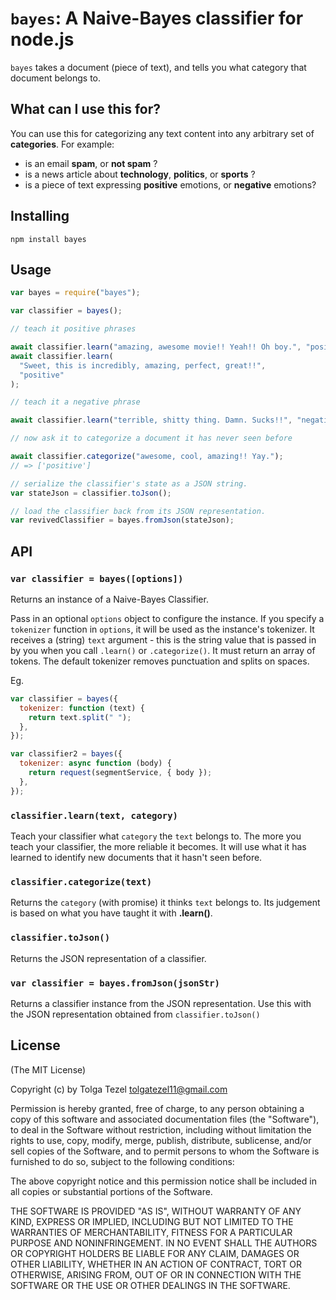 # `bayes`: A Naive-Bayes classifier for node.js

`bayes` takes a document (piece of text), and tells you what category that document belongs to.

## What can I use this for?

You can use this for categorizing any text content into any arbitrary set of **categories**. For example:

- is an email **spam**, or **not spam** ?
- is a news article about **technology**, **politics**, or **sports** ?
- is a piece of text expressing **positive** emotions, or **negative** emotions?

## Installing

```
npm install bayes
```

## Usage

```javascript
var bayes = require("bayes");

var classifier = bayes();

// teach it positive phrases

await classifier.learn("amazing, awesome movie!! Yeah!! Oh boy.", "positive");
await classifier.learn(
  "Sweet, this is incredibly, amazing, perfect, great!!",
  "positive"
);

// teach it a negative phrase

await classifier.learn("terrible, shitty thing. Damn. Sucks!!", "negative");

// now ask it to categorize a document it has never seen before

await classifier.categorize("awesome, cool, amazing!! Yay.");
// => ['positive']

// serialize the classifier's state as a JSON string.
var stateJson = classifier.toJson();

// load the classifier back from its JSON representation.
var revivedClassifier = bayes.fromJson(stateJson);
```

## API

### `var classifier = bayes([options])`

Returns an instance of a Naive-Bayes Classifier.

Pass in an optional `options` object to configure the instance. If you specify a `tokenizer` function in `options`, it will be used as the instance's tokenizer. It receives a (string) `text` argument - this is the string value that is passed in by you when you call `.learn()` or `.categorize()`. It must return an array of tokens. The default tokenizer removes punctuation and splits on spaces.

Eg.

```js
var classifier = bayes({
  tokenizer: function (text) {
    return text.split(" ");
  },
});

var classifier2 = bayes({
  tokenizer: async function (body) {
    return request(segmentService, { body });
  },
});
```

### `classifier.learn(text, category)`

Teach your classifier what `category` the `text` belongs to. The more you teach your classifier, the more reliable it becomes. It will use what it has learned to identify new documents that it hasn't seen before.

### `classifier.categorize(text)`

Returns the `category` (with promise) it thinks `text` belongs to. Its judgement is based on what you have taught it with **.learn()**.

### `classifier.toJson()`

Returns the JSON representation of a classifier.

### `var classifier = bayes.fromJson(jsonStr)`

Returns a classifier instance from the JSON representation. Use this with the JSON representation obtained from `classifier.toJson()`

## License

(The MIT License)

Copyright (c) by Tolga Tezel <tolgatezel11@gmail.com>

Permission is hereby granted, free of charge, to any person obtaining a copy
of this software and associated documentation files (the "Software"), to deal
in the Software without restriction, including without limitation the rights
to use, copy, modify, merge, publish, distribute, sublicense, and/or sell
copies of the Software, and to permit persons to whom the Software is
furnished to do so, subject to the following conditions:

The above copyright notice and this permission notice shall be included in
all copies or substantial portions of the Software.

THE SOFTWARE IS PROVIDED "AS IS", WITHOUT WARRANTY OF ANY KIND, EXPRESS OR
IMPLIED, INCLUDING BUT NOT LIMITED TO THE WARRANTIES OF MERCHANTABILITY,
FITNESS FOR A PARTICULAR PURPOSE AND NONINFRINGEMENT. IN NO EVENT SHALL THE
AUTHORS OR COPYRIGHT HOLDERS BE LIABLE FOR ANY CLAIM, DAMAGES OR OTHER
LIABILITY, WHETHER IN AN ACTION OF CONTRACT, TORT OR OTHERWISE, ARISING FROM,
OUT OF OR IN CONNECTION WITH THE SOFTWARE OR THE USE OR OTHER DEALINGS IN
THE SOFTWARE.
